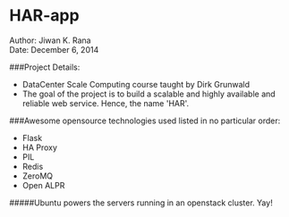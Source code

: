 HAR-app
=======
Author: Jiwan K. Rana  
Date: December 6, 2014

###Project Details:
* DataCenter Scale Computing course taught by Dirk Grunwald
* The goal of the project is to build a scalable and highly available and reliable web service. Hence, the name 'HAR'.

###Awesome opensource technologies used listed in no particular order:
* Flask
* HA Proxy
* PIL
* Redis
* ZeroMQ
* Open ALPR

#####Ubuntu powers the servers running in an openstack cluster. Yay!
